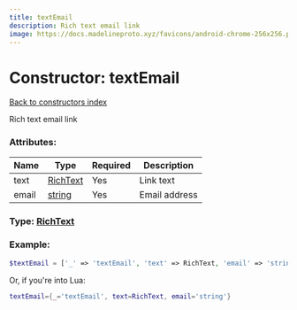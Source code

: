 ```yaml
---
title: textEmail
description: Rich text email link
image: https://docs.madelineproto.xyz/favicons/android-chrome-256x256.png
---
```

# Constructor: textEmail  
[Back to constructors index](index.md)



Rich text email link

### Attributes:

| Name     |    Type       | Required | Description |
|----------|---------------|----------|-------------|
|text|[RichText](../types/RichText.md) | Yes|Link text|
|email|[string](../types/string.md) | Yes|Email address|



### Type: [RichText](../types/RichText.md)


### Example:

```php
$textEmail = ['_' => 'textEmail', 'text' => RichText, 'email' => 'string'];
```  


Or, if you're into Lua:

```lua
textEmail={_='textEmail', text=RichText, email='string'}

```


